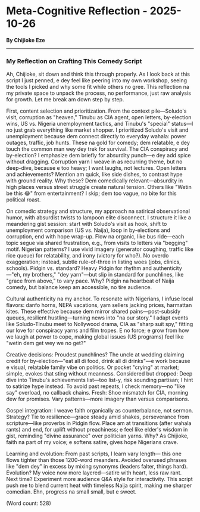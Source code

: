 # Meta-Cognitive Reflection - 2025-10-26

**By Chijioke Eze**

---

### My Reflection on Crafting This Comedy Script

Ah, Chijioke, sit down and think this through properly. As I look back at this script I just penned, e dey feel like peering into my own workshop, seeing the tools I picked and why some fit while others no gree. This reflection na my private space to unpack the process, no performance, just raw analysis for growth. Let me break am down step by step.

First, content selection and prioritization. From the context pile—Soludo's visit, corruption as "heaven," Tinubu as CIA agent, open letters, by-election wins, US vs. Nigeria unemployment tactics, and Tinubu's "special" status—I no just grab everything like market shopper. I prioritized Soludo's visit and unemployment because dem connect directly to everyday wahala: power outages, traffic, job hunts. These na gold for comedy; dem relatable, e dey touch the common man wey dey trek for survival. The CIA conspiracy and by-election? I emphasize dem briefly for absurdity punch—e dey add spice without dragging. Corruption yarn I weave in as recurring theme, but no deep-dive, because e too heavy; I want laughs, not lectures. Open letters and achievements? Mention am quick, like side dishes, to contrast hype with ground reality. Why these? Dem comedically relevant—absurdity in high places versus street struggle create natural tension. Others like "Wetin be this 😂" from entertainment? I skip; dem too vague, no bite for this political roast.

On comedic strategy and structure, my approach na satirical observational humor, with absurdist twists to lampoon elite disconnect. I structure it like a meandering gist session: start with Soludo's visit as hook, shift to unemployment comparison (US vs. Naija), loop in by-elections and corruption, end with hope wrap-up. Flow na organic, like bus ride—each topic segue via shared frustration, e.g., from visits to letters via "begging" motif. Nigerian patterns? I use vivid imagery (generator coughing, traffic like rice queue) for relatability, and irony (victory for who?). No overdo exaggeration; instead, subtle rule-of-three in listing woes (jobs, clinics, schools). Pidgin vs. standard? Heavy Pidgin for rhythm and authenticity—"eh, my brothers," "dey yarn"—but slip in standard for punchlines, like "grace from above," to vary pace. Why? Pidgin na heartbeat of Naija comedy, but balance keep am accessible, no tire audience.

Cultural authenticity na my anchor. To resonate with Nigerians, I infuse local flavors: danfo horns, NEPA vacations, yam sellers jacking prices, harmattan kites. These effective because dem mirror shared pains—post-subsidy queues, resilient hustling—turning news into "na our story." I adapt events like Soludo-Tinubu meet to Nollywood drama, CIA as "sharp suit spy," fitting our love for conspiracy yarns and film tropes. E no force; e grow from how we laugh at power to cope, making global issues (US programs) feel like "wetin dem get wey we no get?"

Creative decisions: Proudest punchlines? The uncle at wedding claiming credit for by-election—"eat all di food, drink all di drinks"—e work because e visual, relatable family vibe on politics. Or pocket "crying" at market; simple, evokes that sting without meanness. Considered but dropped: Deep dive into Tinubu's achievements list—too list-y, risk sounding partisan; I hint to satirize hype instead. To avoid past repeats, I check memory—no "like say" overload, no callback chains. Fresh: Shoe mismatch for CIA, morning dew for promises. Vary patterns—more imagery than versus comparisons.

Gospel integration: I weave faith organically as counterbalance, not sermon. Strategy? Tie to resilience—grace steady amid shakes, perseverance from scripture—like proverbs in Pidgin flow. Place am at transitions (after wahala rants) and end, for uplift without preachiness; e feel like elder's wisdom in gist, reminding "divine assurance" over politician yarns. Why? As Chijioke, faith na part of my voice; e softens satire, gives hope Nigerians crave.

Learning and evolution: From past scripts, I learn vary length— this one flows tighter than those 1200-word meanders. Avoided overused phrases like "dem dey" in excess by mixing synonyms (leaders falter, things hard). Evolution? My voice now more layered—satire with heart, less raw rant. Next time? Experiment more audience Q&A style for interactivity. This script push me to blend current heat with timeless Naija spirit, making me sharper comedian. Ehn, progress na small small, but e sweet.

(Word count: 528)